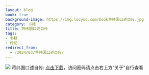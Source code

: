 ```yaml
---
layout: blog
book: true
background-image: https://img.locyoo.com/book蒋纬国口述自传.jpg
category: 书籍
title: 蒋纬国口述自传
tags:
- 书籍
- 传记
redirect_from:
  - /2024/03/蒋纬国口述自传/
---
```

![](https://img.locyoo.com/book蒋纬国口述自传.jpg)
蒋纬国口述自传: <a name = "ref1" href="https://url18.ctfile.com/f/50983618-1323174883-33779e?p=3619">点击下载</a>，访问密码请点击右上方“关于”自行查看